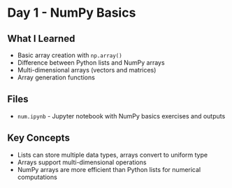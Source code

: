 # Day 1 - NumPy Basics

## What I Learned
- Basic array creation with `np.array()`
- Difference between Python lists and NumPy arrays
- Multi-dimensional arrays (vectors and matrices)
- Array generation functions

## Files
- `num.ipynb` - Jupyter notebook with NumPy basics exercises and outputs

## Key Concepts
- Lists can store multiple data types, arrays convert to uniform type
- Arrays support multi-dimensional operations
- NumPy arrays are more efficient than Python lists for numerical computations

